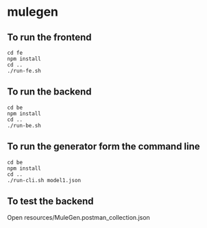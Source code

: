 # mulegen

## To run the frontend
```
cd fe
npm install
cd ..
./run-fe.sh
```

## To run the backend
```
cd be
npm install
cd ..
./run-be.sh
```

## To run the generator form the command line
```
cd be
npm install
cd ..
./run-cli.sh model1.json
```

## To test the backend

Open resources/MuleGen.postman_collection.json
